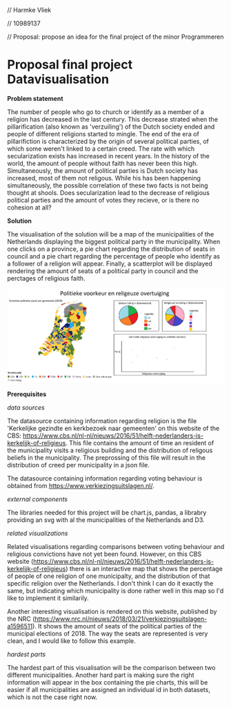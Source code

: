// Harmke Vliek

// 10989137

// Proposal: propose an idea for the final project of the minor Programmeren

# Proposal final project Datavisualisation

**Problem statement**

The number of people who go to church or identify as a member of a religion has decreased in the last century. This decrease strated when the pillarification (also known as 'verzuiling') of the Dutch society ended and people of different religions started to mingle. The end of the era of pillarifiction is characterized by the origin of several political parties, of which some weren't linked to a certain creed. The rate with which secularization exists has increased in recent years. In the history of the world, the amount of people without faith has never been this high. Simultaneously, the amount of political parties is Dutch society has increased, most of them not religous. While his has been happening simultaneously, the possible correlation of these two facts is not being thought at shools. Does secularization lead to the decrease of religious political parties and the amount of votes they recieve, or is there no cohesion at all?    

**Solution**

The visualisation of the solution will be a map of the municipalities of the Netherlands displaying the biggest political party in the municipality. When one clicks on a province, a pie chart regarding the distribution of seats in council and a pie chart regarding the percentage of people who identify as a follower of a religion will appear. Finally, a scatterplot will be displayed rendering the amount of seats of a political party in council and the perctages of religious faith. 

![Example visualisation](/doc/proposal_voorbeeld.png)

**Prerequisites**

*data sources*

The datasource containing information regarding religion is the file 'Kerkelijke gezindte en kerkbezoek naar gemeenten' on this website of the CBS: https://www.cbs.nl/nl-nl/nieuws/2016/51/helft-nederlanders-is-kerkelijk-of-religieus. This file contains the amount of time an resident of the municipality visits a religious building and the distribution of religous beliefs in the municipality. The preprossing of this file will result in the distribution of creed per municipality in a json file.

The datasource containing information regarding voting behaviour is obtained from https://www.verkiezingsuitslagen.nl/. 

*external components*

The libraries needed for this project will be chart.js, pandas, a librabry providing an svg with al the municipalities of the Netherlands and D3.

*related visualizations*

Related visualisations regarding comparisons between voting behaviour and religious convictions have not yet been found. However, on this CBS website (https://www.cbs.nl/nl-nl/nieuws/2016/51/helft-nederlanders-is-kerkelijk-of-religieus) there is an interactive map that shows the percentage of people of one religion of one municipalty, and the distribution of that specific religion over the Netherlands. I don't think I can do it exactly the same, but indicating which municipality is done rather well in this map so I'd like to implement it similarily.

Another interesting visualisation is rendered on this website, published by the NRC (https://www.nrc.nl/nieuws/2018/03/21/verkiezingsuitslagen-a1596511). It shows the amount of seats of the political parties of the municipal elections of 2018. The way the seats are represented is very clean, and I would like to follow this example.

*hardest parts*

The hardest part of this visualisation will be the comparison between two different municipalities. Another hard part is making sure the right information will appear in the box containing the pie charts, this will be easier if all municipalities are assigned an individual id in both datasets, which is not the case right now. 

